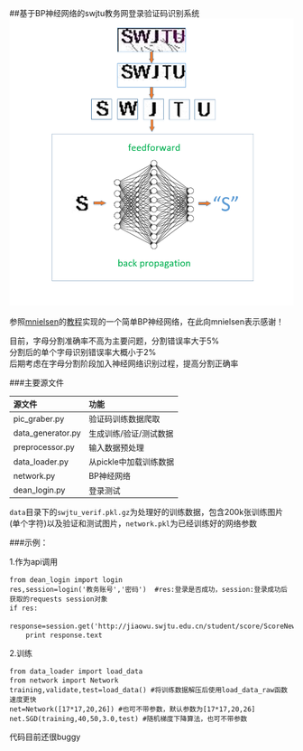 ##基于BP神经网络的swjtu教务网登录验证码识别系统
![](bp.png)  

参照[mnielsen](https://github.com/mnielsen)的[教程](http://neuralnetworksanddeeplearning.com/)实现的一个简单BP神经网络，在此向mnielsen表示感谢！

目前，字母分割准确率不高为主要问题，分割错误率大于5%  
分割后的单个字母识别错误率大概小于2%  
后期考虑在字母分割阶段加入神经网络识别过程，提高分割正确率  

###主要源文件

|源文件               |功能                |
|:--------------------|:-----------------|
|pic_graber.py       |验证码训练数据爬取    |
|data_generator.py   |生成训练/验证/测试数据 |
|preprocessor.py     |输入数据预处理        |
|data_loader.py      |从pickle中加载训练数据|
|network.py          |BP神经网络           |
|dean_login.py       |登录测试             |


`data`目录下的`swjtu_verif.pkl.gz`为处理好的训练数据，包含200k张训练图片(单个字符)以及验证和测试图片，`network.pkl`为已经训练好的网络参数
 
###示例：

1.作为api调用
```
from dean_login import login
res,session=login('教务账号','密码')  #res:登录是否成功，session:登录成功后获取的requests session对象
if res:
    response=session.get('http://jiaowu.swjtu.edu.cn/student/score/ScoreNew.jsp')
    print response.text
```
2.训练  
```
from data_loader import load_data
from network import Network
training,validate,test=load_data() #将训练数据解压后使用load_data_raw函数速度更快
net=Network([17*17,20,26]) #也可不带参数，默认参数为[17*17,20,26]
net.SGD(training,40,50,3.0,test) #随机梯度下降算法，也可不带参数
```

代码目前还很buggy

